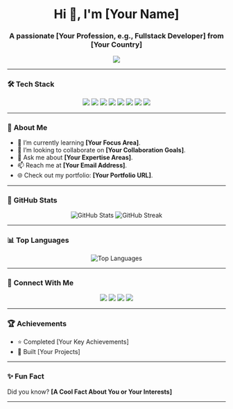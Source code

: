 <!-- Your Profile ReadMe -->
<h1 align="center">Hi 👋, I'm [Your Name]</h1>
<h3 align="center">A passionate [Your Profession, e.g., Fullstack Developer] from [Your Country]</h3>

<p align="center">
  <img src="https://readme-typing-svg.demolab.com?font=Fira+Code&size=24&duration=4000&pause=1000&color=15F70E&center=true&vCenter=true&width=435&lines=Welcome+to+my+GitHub+profile!;I+build+innovative+projects.;I+love+learning+new+technologies.">
</p>

---

### 🛠️ **Tech Stack**
<p align="center">
  <img src="https://img.shields.io/badge/HTML5-%23E34F26.svg?style=for-the-badge&logo=html5&logoColor=white" />
  <img src="https://img.shields.io/badge/CSS3-%231572B6.svg?style=for-the-badge&logo=css3&logoColor=white" />
  <img src="https://img.shields.io/badge/JavaScript-%23F7DF1E.svg?style=for-the-badge&logo=javascript&logoColor=black" />
  <img src="https://img.shields.io/badge/React-%2361DAFB.svg?style=for-the-badge&logo=react&logoColor=black" />
  <img src="https://img.shields.io/badge/Node.js-%23339933.svg?style=for-the-badge&logo=nodedotjs&logoColor=white" />
  <img src="https://img.shields.io/badge/TailwindCSS-%2338B2AC.svg?style=for-the-badge&logo=tailwind-css&logoColor=white" />
  <img src="https://img.shields.io/badge/Git-%23F05033.svg?style=for-the-badge&logo=git&logoColor=white" />
  <img src="https://img.shields.io/badge/VS%20Code-%23007ACC.svg?style=for-the-badge&logo=visual-studio-code&logoColor=white" />
</p>

---

### 🚀 **About Me**
- 🌱 I’m currently learning **[Your Focus Area]**.
- 👯 I’m looking to collaborate on **[Your Collaboration Goals]**.
- 💬 Ask me about **[Your Expertise Areas]**.
- 📫 Reach me at **[Your Email Address]**.
- 🌐 Check out my portfolio: **[Your Portfolio URL]**.

---

### 🌟 **GitHub Stats**
<p align="center">
  <img src="https://github-readme-stats.vercel.app/api?username=yourusername&show_icons=true&theme=radical" alt="GitHub Stats" />
  <img src="https://github-readme-streak-stats.herokuapp.com/?user=yourusername&theme=radical" alt="GitHub Streak" />
</p>

---

### 📊 **Top Languages**
<p align="center">
  <img src="https://github-readme-stats.vercel.app/api/top-langs/?username=yourusername&layout=compact&theme=radical" alt="Top Languages" />
</p>

---

### 💼 **Connect With Me**
<p align="center">
  <a href="https://www.linkedin.com/in/yourusername/"><img src="https://img.shields.io/badge/LinkedIn-%230077B5.svg?style=for-the-badge&logo=linkedin&logoColor=white" /></a>
  <a href="https://twitter.com/yourusername"><img src="https://img.shields.io/badge/Twitter-%231DA1F2.svg?style=for-the-badge&logo=twitter&logoColor=white" /></a>
  <a href="mailto:yourname@email.com"><img src="https://img.shields.io/badge/Email-D14836.svg?style=for-the-badge&logo=gmail&logoColor=white" /></a>
  <a href="https://yourportfolio.com"><img src="https://img.shields.io/badge/Portfolio-FF5722.svg?style=for-the-badge&logo=web&logoColor=white" /></a>
</p>

---

### 🏆 **Achievements**
- ⭐ Completed [Your Key Achievements]
- 🚀 Built [Your Projects]

---

### ✨ **Fun Fact**
Did you know? **[A Cool Fact About You or Your Interests]**

---

